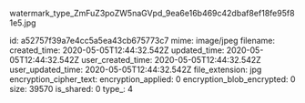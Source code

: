 watermark_type_ZmFuZ3poZW5naGVpd_9ea6e16b469c42dbaf8ef18fe95f81e5.jpg

id: a52757f39a7e4cc5a5ea43cb675773c7
mime: image/jpeg
filename: 
created_time: 2020-05-05T12:44:32.542Z
updated_time: 2020-05-05T12:44:32.542Z
user_created_time: 2020-05-05T12:44:32.542Z
user_updated_time: 2020-05-05T12:44:32.542Z
file_extension: jpg
encryption_cipher_text: 
encryption_applied: 0
encryption_blob_encrypted: 0
size: 39570
is_shared: 0
type_: 4